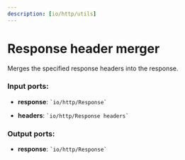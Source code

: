 ```yaml
---
description: [io/http/utils]
---
```


# Response header merger

Merges the specified response headers into the response.

### Input ports:

* __response__: `` `io/http/Response` ``


* __headers__: `` `io/http/Response headers` ``

### Output ports:

* __response__: `` `io/http/Response` ``

